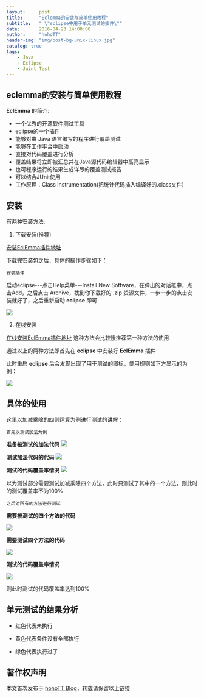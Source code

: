 ```yaml
---
layout:     post
title:      "Eclemma的安装与简单使用教程"
subtitle:   " \"eclipse中用于单元测试的插件\""
date:       2016-04-23 14:00:00
author:     "hohoTT"
header-img: "img/post-bg-unix-linux.jpg"
catalog: true
tags:
    - Java
    - Eclipse
    - Juint Test
---
```


## eclemma的安装与简单使用教程

**EclEmma** 的简介:

* 一个优秀的开源软件测试工具
* eclipse的一个插件
* 能够对由 Java 语言编写的程序进行覆盖测试
* 能够在工作平台中启动
* 直接对代码覆盖进行分析
* 覆盖结果将立即被汇总并在Java源代码编辑器中高亮显示
* 也可程序运行的结果生成详尽的覆盖测试报告
* 可以结合JUnit使用
* 工作原理：Class Instrumentation(把统计代码插入编译好的.class文件)


## 安装

有两种安装方法:

1. 下载安装(推荐)

[安装EclEmma插件地址](http://sourceforge.net/projects/eclemma/)

下载完安装包之后，具体的操作步骤如下：

`安装插件`

启动eclipse---点击Help菜单---Install New Software，在弹出的对话框中，点击Add，之后点击 Archive，找到你下载好的 .zip 资源文件，一步一步的点击安装就好了，之后重新启动 **eclipse** 即可

![](http://www.hohott.wang/img/writing_img/2016-4-23/add_repository.png)


2. 在线安装

[在线安装EclEmma插件地址](http://update.eclemma.org/)
这种方法会比较慢推荐第一种方法的使用


通过以上的两种方法即首先在 **eclipse** 中安装好 **EclEmma** 插件

此时重启 **eclipse** 后会发现出现了用于测试的图标，使用规则如下方显示的为例：

![](http://www.hohott.wang/img/writing_img/2016-4-23/testTool.png)


## 具体的使用

这里以加减乘除的四则运算为例进行测试的讲解：

`首先以测试加法为例`

<b>准备被测试的加法代码</b>
![](http://www.hohott.wang/img/writing_img/2016-4-23/testAdd1.png)

<b>测试加法代码的代码</b>
![](http://www.hohott.wang/img/writing_img/2016-4-23/testAdd2.png)

<b>测试的代码覆盖率情况</b>
![](http://www.hohott.wang/img/writing_img/2016-4-23/testAddResult.png)

以为测试部分需要测试加减乘除四个方法，此时只测试了其中的一个方法，则此时的测试覆盖率不为100%

`之后对所有的方法进行测试`

<b>需要被测试的四个方法的代码</b>

![](http://www.hohott.wang/img/writing_img/2016-4-23/test.png)

<b>需要测试四个方法的代码</b>

![](http://www.hohott.wang/img/writing_img/2016-4-23/test2.png)

<b>测试的代码覆盖率情况</b>

![](http://www.hohott.wang/img/writing_img/2016-4-23/successRult.png)

则此时测试的代码覆盖率达到100%

## 单元测试的结果分析

* 红色代表未执行

* 黄色代表条件没有全部执行

* 绿色代表执行过了

## 著作权声明
本文首次发布于 [hohoTT Blog](http://www.hohott.wang/2016/04/23/JuitTest/)，转载请保留以上链接